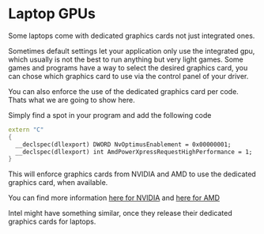 # Laptop GPUs

Some laptops come with dedicated graphics cards not just integrated ones.

Sometimes default settings let your application only use the integrated gpu, which usually is not the best to run anything but very light games. Some games and programs have a way to select the desired graphics card, you can chose which graphics card to use via the control panel of your driver.

You can also enforce the use of the dedicated graphics card per code. Thats what we are going to show here.

Simply find a spot in your program and add the following code

```cpp
extern "C"
{
  __declspec(dllexport) DWORD NvOptimusEnablement = 0x00000001;
​  __declspec(dllexport) int AmdPowerXpressRequestHighPerformance = 1;
}
```

This will enforce graphics cards from NVIDIA and AMD to use the dedicated graphics card, when available.

You can find more information [here for NVIDIA](http://developer.download.nvidia.com/devzone/devcenter/gamegraphics/files/OptimusRenderingPolicies.pdf) and [here for AMD](http://developer.amd.com/community/blog/2015/10/02/amd-enduro-system-for-developers/)

Intel might have something similar, once they release their dedicated graphics cards for laptops.
